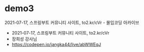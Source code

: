 # demo3
2021-07-17, 스프링부트 커뮤니티 사이트, to2.kr/cVr - 몰입코딩 아카이브


* 2021-07-17, 스프링부트 커뮤니티 사이트, to2.kr/cVr
* 장희성 강사님
* https://codepen.io/jangka44/live/abWWEqJ
